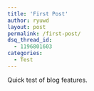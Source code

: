 ```yaml
---
title: 'First Post'
author: ryuwd
layout: post
permalink: /first-post/
dsq_thread_id:
  - 1196801603
categories:
  - Test
---
```


Quick test of blog features.
